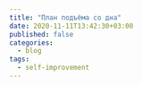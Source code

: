 ```yaml
---
title: "План подъёма со дна"
date: 2020-11-11T13:42:30+03:00
published: false
categories:
  - blog
tags:
  - self-improvement
---
```


